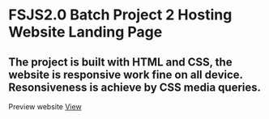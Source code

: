 # FSJS2.0 Batch Project 2 Hosting Website Landing Page

## The project is built with HTML and CSS, the website is responsive work fine on all device. Resonsiveness is achieve by CSS media queries.

Preview website [View](#)
